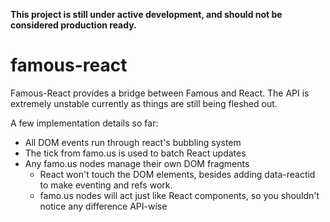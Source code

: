 __This project is still under active development, and should not be considered production ready.__

famous-react
============

Famous-React provides a bridge between Famous and React. The API is extremely unstable currently as things are still being fleshed out.

A few implementation details so far:

- All DOM events run through react's bubbling system
- The tick from famo.us is used to batch React updates
- Any famo.us nodes manage their own DOM fragments
  - React won't touch the DOM elements, besides adding data-reactid to make eventing and refs work.
  - famo.us nodes will act just like React components, so you shouldn't notice any difference API-wise